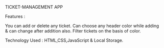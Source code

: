 TICKET-MANAGEMENT APP

Features : 

You can add or delete any ticket.
Can choose any header color while adding & can change after addition also.
Filter tickets on the basis of color.

Technology Used : HTML,CSS,JavaScript & Local Storage.